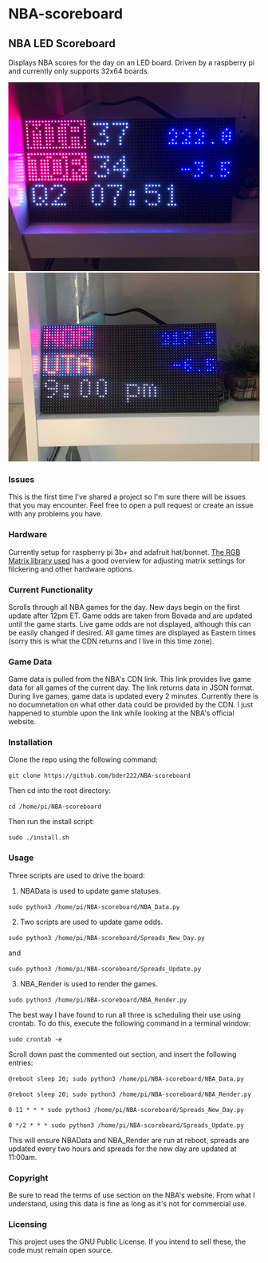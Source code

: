 # NBA-scoreboard

## NBA LED Scoreboard
Displays NBA scores for the day on an LED board. Driven by a raspberry pi and currently only supports 32x64 boards.

![Live Game](Game_upcoming.jpg) ![Live Game](Game_Upcoming_v2.jpg)

### Issues
This is the first time I've shared a project so I'm sure there will be issues that you may encounter. Feel free to open a pull request or create an issue with any problems you have.


### Hardware
Currently setup for raspberry pi 3b+ and adafruit hat/bonnet. [The RGB Matrix library used](https://github.com/hzeller/rpi-rgb-led-matrix) has a good overview for adjusting matrix settings for filckering and other hardware options.

### Current Functionality
Scrolls through all NBA games for the day. New days begin on the first update after 12pm ET. Game odds are taken from Bovada and are updated until the game starts. Live game odds are not displayed, although this can be easily changed if desired. All game times are displayed as Eastern times (sorry this is what the CDN returns and I live in this time zone).

### Game Data
Game data is pulled from the NBA's CDN link. This link provides live game data for all games of the current day. The link returns data in JSON format. During live games, game data is updated every 2 minutes. Currently there is no documnetation on what other data could be provided by the CDN. I just happened to stumble upon the link while looking at the NBA's official website.

### Installation
Clone the repo using the following command:

`git clone https://github.com/bder222/NBA-scoreboard`

Then cd into the root directory:

`cd /home/pi/NBA-scoreboard`

Then run the install script:

`sudo ./install.sh`

### Usage
Three scripts are used to drive the board:
1. NBAData is used to update game statuses.

`sudo python3 /home/pi/NBA-scoreboard/NBA_Data.py`



2. Two scripts are used to update game odds.

`sudo python3 /home/pi/NBA-scoreboard/Spreads_New_Day.py`

and 

`sudo python3 /home/pi/NBA-scoreboard/Spreads_Update.py`



3. NBA_Render is used to render the games.

`sudo python3 /home/pi/NBA-scoreboard/NBA_Render.py`



The best way I have found to run all three is scheduling their use using crontab. To do this, execute the following command in a terminal window:

`sudo crontab -e`

Scroll down past the commented out section, and insert the following entries:

```@reboot sleep 20; sudo python3 /home/pi/NBA-scoreboard/NBA_Data.py```

```@reboot sleep 20; sudo python3 /home/pi/NBA-scoreboard/NBA_Render.py```

```0 11 * * * sudo python3 /home/pi/NBA-scoreboard/Spreads_New_Day.py```

```0 */2 * * * sudo python3 /home/pi/NBA-scoreboard/Spreads_Update.py```

This will ensure NBAData and NBA_Render are run at reboot, spreads are updated every two hours and spreads for the new day are updated at 11:00am.

### Copyright
Be sure to read the terms of use section on the NBA's website. From what I understand, using this data is fine as long as it's not for commercial use.

### Licensing
This project uses the GNU Public License. If you intend to sell these, the code must remain open source.
